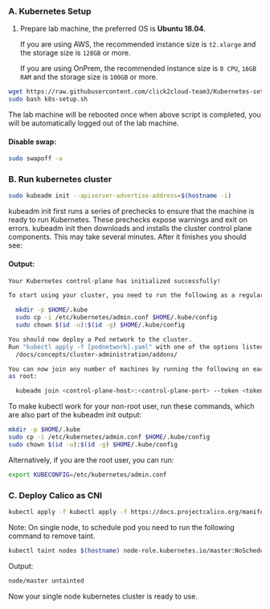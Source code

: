 ### A. Kubernetes Setup
1. Prepare lab machine, the preferred OS is **Ubuntu 18.04**.

   If you are using AWS, the recommended instance size is ```t2.xlarge``` and the storage size is ```128GB``` or more.

   If you are using OnPrem, the recommended instance size is ```8 CPU```, ```16GB RAM``` and the storage size is ```100GB``` or more.


```bash
wget https://raw.githubusercontent.com/click2cloud-team3/Kubernetes-setup/master/k8s-setup.sh
sudo bash k8s-setup.sh
```
The lab machine will be rebooted once when above script is completed, you will be automatically logged out of the lab machine.

#### Disable swap:

```bash
sudo swapoff -a
```

### B. Run kubernetes cluster

```bash 
sudo kubeadm init --apiserver-advertise-address=$(hostname -i)
```
kubeadm init first runs a series of prechecks to ensure that the machine is ready to run Kubernetes. These prechecks expose warnings and exit on errors. kubeadm init then downloads and installs the cluster control plane components. This may take several minutes. After it finishes you should see:

#### Output:

```bash
Your Kubernetes control-plane has initialized successfully!

To start using your cluster, you need to run the following as a regular user:

  mkdir -p $HOME/.kube
  sudo cp -i /etc/kubernetes/admin.conf $HOME/.kube/config
  sudo chown $(id -u):$(id -g) $HOME/.kube/config

You should now deploy a Pod network to the cluster.
Run "kubectl apply -f [podnetwork].yaml" with one of the options listed at:
  /docs/concepts/cluster-administration/addons/

You can now join any number of machines by running the following on each node
as root:

  kubeadm join <control-plane-host>:<control-plane-port> --token <token> --discovery-token-ca-cert-hash sha256:<hash>
```

To make kubectl work for your non-root user, run these commands, which are also part of the kubeadm init output:

```bash
mkdir -p $HOME/.kube
sudo cp -i /etc/kubernetes/admin.conf $HOME/.kube/config
sudo chown $(id -u):$(id -g) $HOME/.kube/config
```

Alternatively, if you are the root user, you can run:

```bash
export KUBECONFIG=/etc/kubernetes/admin.conf
```

### C. Deploy Calico as CNI

```bash
kubectl apply -f kubectl apply -f https://docs.projectcalico.org/manifests/calico.yaml
```

Note: On single node, to schedule pod you need to run the following command to remove taint.

```bash
kubectl taint nodes $(hostname) node-role.kubernetes.io/master:NoSchedule-
```
Output:

```bash
node/master untainted
```
Now your single node kubernetes cluster is ready to use.

